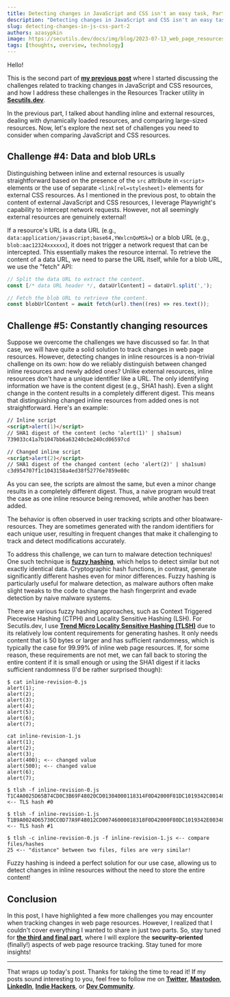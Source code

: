 ```yaml
---
title: Detecting changes in JavaScript and CSS isn't an easy task, Part 2
description: "Detecting changes in JavaScript and CSS isn't an easy task, Part 2: web scraping, Playwright, data and blob URLs, fuzzy hashing, TLSH, Locality Sensitive Hashing, and more!"
slug: detecting-changes-in-js-css-part-2
authors: azasypkin
image: https://secutils.dev/docs/img/blog/2023-07-13_web_page_resources.png
tags: [thoughts, overview, technology]
---
```

Hello!

This is the second part of [**my previous post**](https://secutils.dev/docs/blog/detecting-changes-in-js-css-part-1) where I started discussing the challenges related to tracking changes in JavaScript and CSS resources, and how I address these challenges in the Resources Tracker utility in [**Secutils.dev**](https://secutils.dev).

In the previous part, I talked about handling inline and external resources, dealing with dynamically loaded resources, and comparing large-sized resources. Now, let's explore the next set of challenges you need to consider when comparing JavaScript and CSS resources.

<!--truncate-->

## Challenge #4: Data and blob URLs

Distinguishing between inline and external resources is usually straightforward based on the presence of the `src` attribute in `<script>` elements or the use of separate `<link[rel=stylesheet]>` elements for external CSS resources. As I mentioned in the previous post, to obtain the content of external JavaScript and CSS resources, I leverage Playwright's capability to intercept network requests. However, not all seemingly external resources are genuinely external!

If a resource's URL is a data URL (e.g., `data:application/javascript;base64,YWxlcnQoMSk=`) or a blob URL (e.g., `blob:aac12324xxxxxx`), it does not trigger a network request that can be intercepted. This essentially makes the resource internal. To retrieve the content of a data URL, we need to parse the URL itself, while for a blob URL, we use the "fetch" API:

```ts
// Split the data URL to extract the content.
const [/* data URL header */, dataUrlContent] = dataUrl.split(',');

// Fetch the blob URL to retrieve the content.
const blobUrlContent = await fetch(url).then((res) => res.text());
```

## Challenge #5: Constantly changing resources

Suppose we overcome the challenges we have discussed so far. In that case, we will have quite a solid solution to track changes in web page resources. However, detecting changes in inline resources is a non-trivial challenge on its own: how do we reliably distinguish between changed inline resources and newly added ones? Unlike external resources, inline resources don't have a unique identifier like a URL. The only identifying information we have is the content digest (e.g., SHA1 hash). Even a slight change in the content results in a completely different digest. This means that distinguishing changed inline resources from added ones is not straightforward. Here's an example:

```html
// Inline script
<script>alert(1)</script>
// SHA1 digest of the content (echo 'alert(1)' | sha1sum)
739033c41a7b1047bb6a63240cbe240cd06597cd

// Changed inline script
<script>alert(2)</script>
// SHA1 digest of the changed content (echo 'alert(2)' | sha1sum)
c3d954707f1c1043158a4ed38f52776e7859e80c
```

As you can see, the scripts are almost the same, but even a minor change results in a completely different digest. Thus, a naive program would treat the case as one inline resource being removed, while another has been added.

The behavior is often observed in user tracking scripts and other bloatware-resources. They are sometimes generated with the random identifiers for each unique user, resulting in frequent changes that make it challenging to track and detect modifications accurately.

To address this challenge, we can turn to malware detection techniques! One such technique is [**fuzzy hashing**](https://en.wikipedia.org/wiki/Fuzzy_hashing), which helps to detect similar but not exactly identical data. Cryptographic hash functions, in contrast, generate significantly different hashes even for minor differences. Fuzzy hashing is particularly useful for malware detection, as malware authors often make slight tweaks to the code to change the hash fingerprint and evade detection by naive malware systems.

There are various fuzzy hashing approaches, such as Context Triggered Piecewise Hashing (CTPH) and Locality Sensitive Hashing (LSH). For Secutils.dev, I use [**Trend Micro Locality Sensitive Hashing (TLSH)**](https://tlsh.org/) due to its relatively low content requirements for generating hashes. It only needs content that is 50 bytes or larger and has sufficient randomness, which is typically the case for 99.99% of inline web page resources. If, for some reason, these requirements are not met, we can fall back to storing the entire content if it is small enough or using the SHA1 digest if it lacks sufficient randomness (I'd be rather surprised though):

```shell
$ cat inline-revision-0.js 
alert(1);
alert(2);
alert(3);
alert(4);
alert(5);
alert(6);
alert(7);

cat inline-revision-1.js 
alert(1);
alert(2);
alert(3);
alert(400); <-- changed value
alert(500); <-- changed value
alert(6);
alert(7);

$ tlsh -f inline-revision-0.js 
T1C4A0025D65B74CD0C3B69F48020CD01304000118314F0D42000F81DC1019342C001404 <-- TLS hash #0

$ tlsh -f inline-revision-1.js 
T1B9A0024D65730CC0D77A9F48012CD00746000018318F0D42000F80DC1019342E003404 <-- TLS hash #1

$ tlsh -c inline-revision-0.js -f inline-revision-1.js <-- compare files/hashes
25 <-- "distance" between two files, files are very similar!
```

Fuzzy hashing is indeed a perfect solution for our use case, allowing us to detect changes in inline resources without the need to store the entire content!

## Conclusion

In this post, I have highlighted a few more challenges you may encounter when tracking changes in web page resources. However, I realized that I couldn't cover everything I wanted to share in just two parts. So, stay tuned for [**the third and final part**](https://secutils.dev/docs/blog/detecting-changes-in-js-css-part-3), where I will explore the **security-oriented** (finally!) aspects of web page resource tracking. Stay tuned for more insights!

---

That wraps up today's post. Thanks for taking the time to read it! If my posts sound interesting to you, feel free to follow me on [**Twitter**](https://twitter.com/aleh_zasypkin), [**Mastodon**](https://infosec.exchange/@azasypkin), [**LinkedIn**](https://www.linkedin.com/in/azasypkin/), [**Indie Hackers**](https://www.indiehackers.com/azasypkin/history), or [**Dev Community**](https://dev.to/azasypkin).
